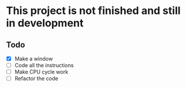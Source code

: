 # This project is not finished and still in development

## Todo

- [x] Make a window
- [ ] Code all the instructions
- [ ] Make CPU cycle work
- [ ] Refactor the code